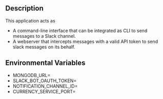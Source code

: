 ## Description
This application acts as 
- A command-line interface that can be integrated as CLI to send messages to a Slack channel.
- A webserver that intercepts messages with a valid API token to send slack messages on its behalf.

## Environmental Variables
- MONGODB_URL=
- SLACK_BOT_OAUTH_TOKEN=
- NOTIFICATION_CHANNEL_ID=
- CURRENCY_SERVICE_PORT=